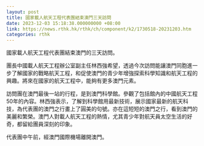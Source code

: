 ```yaml
---
layout: post
title: 國家載人航天工程代表團結束澳門三天訪問
date: 2023-12-03 15:18:38.000000000 +08:00
link: https://news.rthk.hk/rthk/ch/component/k2/1730518-20231203.htm
categories: rthk
---
```


國家載人航天工程代表團結束澳門的三天訪問。

團長中國載人航天工程辦公室副主任林西強希望，透過今次訪問能讓澳門同胞進一步了解國家的戰略航天工程，和促使澳門的青少年增強探索科學知識和航天工程的興趣。將來在國家的航天工程中，能夠有更多澳門元素。

訪問團在澳門最後一站的行程，是到澳門科學館。參觀了包括館內的中國航天工程50年的內容。林西強表示，了解到科學館用最新技術，展示國家最新的航天科技，為代表團的澳門之行畫上了圓美的句號。亦在這短短的澳門之行，看到澳門的美麗和繁榮。澳門人對載人航天工程的熱情，尤其青少年對航天員太空生活的好奇，都留給團員深刻的印象。

代表團中午前，經澳門國際機場離開澳門。
